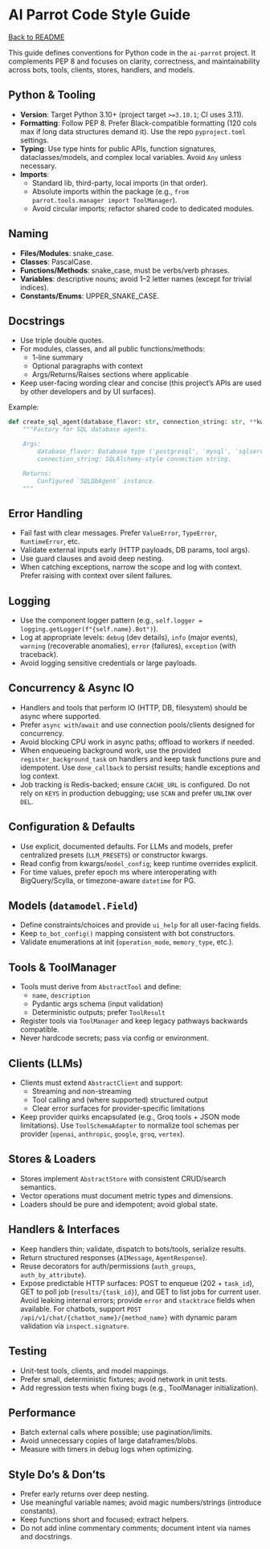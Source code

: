 # AI Parrot Code Style Guide

[Back to README](../README.md)

This guide defines conventions for Python code in the `ai-parrot` project. It complements PEP 8 and focuses on clarity, correctness, and maintainability across bots, tools, clients, stores, handlers, and models.

## Python & Tooling
- **Version**: Target Python 3.10+ (project target `>=3.10.1`; CI uses 3.11). 
- **Formatting**: Follow PEP 8. Prefer Black-compatible formatting (120 cols max if long data structures demand it). Use the repo `pyproject.toml` settings.
- **Typing**: Use type hints for public APIs, function signatures, dataclasses/models, and complex local variables. Avoid `Any` unless necessary.
- **Imports**:
  - Standard lib, third-party, local imports (in that order).
  - Absolute imports within the package (e.g., `from parrot.tools.manager import ToolManager`).
  - Avoid circular imports; refactor shared code to dedicated modules.

## Naming
- **Files/Modules**: snake_case.
- **Classes**: PascalCase.
- **Functions/Methods**: snake_case, must be verbs/verb phrases.
- **Variables**: descriptive nouns; avoid 1–2 letter names (except for trivial indices).
- **Constants/Enums**: UPPER_SNAKE_CASE.

## Docstrings
- Use triple double quotes.
- For modules, classes, and all public functions/methods:
  - 1-line summary
  - Optional paragraphs with context
  - Args/Returns/Raises sections where applicable
- Keep user-facing wording clear and concise (this project’s APIs are used by other developers and by UI surfaces).

Example:
```python
def create_sql_agent(database_flavor: str, connection_string: str, **kwargs) -> SQLDbAgent:
    """Factory for SQL database agents.

    Args:
        database_flavor: Database type ('postgresql', 'mysql', 'sqlserver').
        connection_string: SQLAlchemy-style connection string.

    Returns:
        Configured `SQLDbAgent` instance.
    """
```

## Error Handling
- Fail fast with clear messages. Prefer `ValueError`, `TypeError`, `RuntimeError`, etc.
- Validate external inputs early (HTTP payloads, DB params, tool args).
- Use guard clauses and avoid deep nesting.
- When catching exceptions, narrow the scope and log with context. Prefer raising with context over silent failures.

## Logging
- Use the component logger pattern (e.g., `self.logger = logging.getLogger(f"{self.name}.Bot")`).
- Log at appropriate levels: `debug` (dev details), `info` (major events), `warning` (recoverable anomalies), `error` (failures), `exception` (with traceback).
- Avoid logging sensitive credentials or large payloads.

## Concurrency & Async IO
- Handlers and tools that perform IO (HTTP, DB, filesystem) should be async where supported.
- Prefer `async with`/`await` and use connection pools/clients designed for concurrency.
- Avoid blocking CPU work in async paths; offload to workers if needed.
- When enqueueing background work, use the provided `register_background_task` on handlers and keep task functions pure and idempotent. Use `done_callback` to persist results; handle exceptions and log context.
- Job tracking is Redis-backed; ensure `CACHE_URL` is configured. Do not rely on `KEYS` in production debugging; use `SCAN` and prefer `UNLINK` over `DEL`.

## Configuration & Defaults
- Use explicit, documented defaults. For LLMs and models, prefer centralized presets (`LLM_PRESETS`) or constructor kwargs.
- Read config from kwargs/`model_config`; keep runtime overrides explicit.
- For time values, prefer epoch ms where interoperating with BigQuery/Scylla, or timezone-aware `datetime` for PG.

## Models (`datamodel.Field`)
- Define constraints/choices and provide `ui_help` for all user-facing fields.
- Keep `to_bot_config()` mapping consistent with bot constructors.
- Validate enumerations at init (`operation_mode`, `memory_type`, etc.).

## Tools & ToolManager
- Tools must derive from `AbstractTool` and define:
  - `name`, `description`
  - Pydantic args schema (input validation)
  - Deterministic outputs; prefer `ToolResult`
- Register tools via `ToolManager` and keep legacy pathways backwards compatible.
- Never hardcode secrets; pass via config or environment.

## Clients (LLMs)
- Clients must extend `AbstractClient` and support:
  - Streaming and non-streaming
  - Tool calling and (where supported) structured output
  - Clear error surfaces for provider-specific limitations
- Keep provider quirks encapsulated (e.g., Groq tools + JSON mode limitations). Use `ToolSchemaAdapter` to normalize tool schemas per provider (`openai`, `anthropic`, `google`, `groq`, `vertex`).

## Stores & Loaders
- Stores implement `AbstractStore` with consistent CRUD/search semantics.
- Vector operations must document metric types and dimensions.
- Loaders should be pure and idempotent; avoid global state.

## Handlers & Interfaces
- Keep handlers thin; validate, dispatch to bots/tools, serialize results.
- Return structured responses (`AIMessage`, `AgentResponse`).
- Reuse decorators for auth/permissions (`auth_groups`, `auth_by_attribute`).
- Expose predictable HTTP surfaces: POST to enqueue (202 + `task_id`), GET to poll job (`results/{task_id}`), and GET to list jobs for current user. Avoid leaking internal errors; provide `error` and `stacktrace` fields when available. For chatbots, support `POST /api/v1/chat/{chatbot_name}/{method_name}` with dynamic param validation via `inspect.signature`.

## Testing
- Unit-test tools, clients, and model mappings.
- Prefer small, deterministic fixtures; avoid network in unit tests.
- Add regression tests when fixing bugs (e.g., ToolManager initialization).

## Performance
- Batch external calls where possible; use pagination/limits.
- Avoid unnecessary copies of large dataframes/blobs.
- Measure with timers in debug logs when optimizing.

## Style Do’s & Don’ts
- Prefer early returns over deep nesting.
- Use meaningful variable names; avoid magic numbers/strings (introduce constants).
- Keep functions short and focused; extract helpers.
- Do not add inline commentary comments; document intent via names and docstrings.


